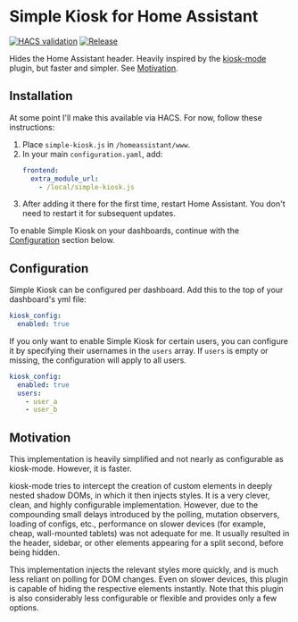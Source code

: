 # Simple Kiosk for Home Assistant

[![HACS validation](https://github.com/Kwintenvdb/simple-kiosk/actions/workflows/validate-hacs.yml/badge.svg)](https://github.com/Kwintenvdb/simple-kiosk/actions/workflows/validate-hacs.yml)
[![Release](https://img.shields.io/github/v/release/Kwintenvdb/simple-kiosk.svg)](https://github.com/Kwintenvdb/simple-kiosk/releases)


Hides the Home Assistant header. Heavily inspired by the [kiosk-mode](https://github.com/NemesisRE/kiosk-mode) plugin, but faster and simpler. See [Motivation](#motivation).

## Installation

At some point I'll make this available via HACS. For now, follow these instructions:

1. Place `simple-kiosk.js` in `/homeassistant/www`.
2. In your main `configuration.yaml`, add:
    ```yaml
    frontend:
      extra_module_url:
        - /local/simple-kiosk.js
    ```
3. After adding it there for the first time, restart Home Assistant. You don't need to restart it for subsequent updates.

To enable Simple Kiosk on your dashboards, continue with the [Configuration](#configuration) section below.

## Configuration

Simple Kiosk can be configured per dashboard. Add this to the top of your dashboard's yml file:

```yml
kiosk_config:
  enabled: true
```

If you only want to enable Simple Kiosk for certain users, you can configure it by specifying their usernames in the `users` array. If `users` is empty or missing, the configuration will apply to all users.

```yml
kiosk_config:
  enabled: true
  users:
    - user_a
    - user_b
```

## Motivation

This implementation is heavily simplified and not nearly as configurable as kiosk-mode. However, it is faster.

kiosk-mode tries to intercept the creation of custom elements in deeply nested shadow DOMs, in which it then injects styles. It is a very clever, clean, and highly configurable implementation. However, due to the compounding small delays introduced by the polling, mutation observers, loading of configs, etc., performance on slower devices (for example, cheap, wall-mounted tablets) was not adequate for me. It usually resulted in the header, sidebar, or other elements appearing for a split second, before being hidden.

This implementation injects the relevant styles more quickly, and is much less reliant on polling for DOM changes. Even on slower devices, this plugin is capable of hiding the respective elements instantly. Note that this plugin is also considerably less configurable or flexible and provides only a few options.

